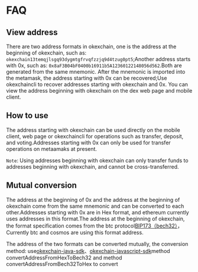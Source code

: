 # FAQ

## View address
There are two address formats in okexchain, one is the address at the beginning of okexchain, such as: `okexchain13temqjlsgq93dygmtgfrvqfzzjq9d4tzug0pt5`;Another address starts with 0x, such as: `0x8aF3B04bF0400b16911b5A12360122148056d562`.Both are generated from the same mnemonic. After the mnemonic is imported into the metamask, the address starting with 0x can be recovered;Use okexchaincli to recover addresses starting with okexchain and 0x. You can view the address beginning with okexchain on the dex web page and mobile client.

## How to use
The address starting with okexchain can be used directly on the mobile client, web page or okexchaincli for operations such as transfer, deposit, and voting.Addresses starting with 0x can only be used for transfer operations on metaamaks at present.

`Note`: Using addresses beginning with okexchain can only transfer funds to addresses beginning with okexchain, and cannot be cross-transferred.

## Mutual conversion
The address at the beginning of 0x and the address at the beginning of okexchain come from the same mnemonic and can be converted to each other.Addresses starting with 0x are in Hex format, and ethereum currently uses addresses in this format.The address at the beginning of okexchain, the format specification comes from the btc protocol[BIP173（bech32）](https://github.com/bitcoin/bitcoin/pull/11167)，Currently btc and cosmos are using this format address.

The address of the two formats can be converted mutually, the conversion method: use[okexchain-java-sdk](https://github.com/okex/okexchain-java-sdk/blob/release/v0.16.0/src/main/java/com/okexchain/utils/crypto/AddressUtil.java)、[okexchain-javascript-sdk](https://github.com/okex/okexchain-javascript-sdk/blob/master/src/crypto/index.js)method convertAddressFromHexToBech32 and method convertAddressFromBech32ToHex to convert